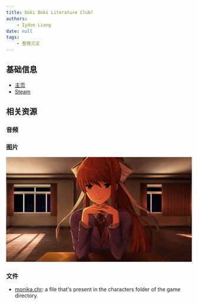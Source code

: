 ```yaml
---
title: Doki Doki Literature Club!
authors:
    - Iydon Liang
date: null
tags:
    - 整理沉淀
---
```


<link rel="stylesheet" href="../../../assets/stylesheets/plyr.css" />
<script src="../../../assets/javascripts/plyr.js"></script>

## 基础信息
- [主页](https://ddlc.moe)
- [Steam](https://store.steampowered.com/app/698780/Doki_Doki_Literature_Club)


## 相关资源
### 音频
<audio id="player">
    <source src="../../../assets/audio/ddlc.mp3" type="audio/mp3" />
</audio>

<script>
    const player = new Plyr('#player');
</script>

### 图片
<p align="center">
  <img src="../../../assets/image/ddlc.png" alt="Wallpaper"/>
</p>


### 文件
- [monika.chr](../../assets/other/monika.chr): a file that's present in the characters folder of the game directory.
